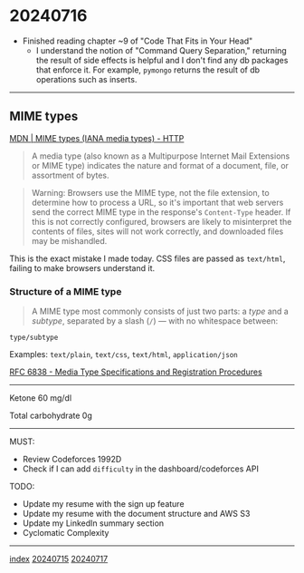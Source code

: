 <head><meta name="viewport" content="width=device-width, initial-scale=1.0, user-scalable=yes" /><meta charset="UTF-8"></head>

# 20240716

- Finished reading chapter \~9 of "Code That Fits in Your Head"
	- I understand the notion of "Command Query Separation," returning the result of side effects is helpful and I don\'t find any db packages that enforce it. For example, `pymongo` returns the result of db operations such as inserts.

---

## MIME types

[MDN | MIME types (IANA media types) - HTTP](https://developer.mozilla.org/en-US/docs/Web/HTTP/Basics_of_HTTP/MIME_types)

> A media type (also known as a Multipurpose Internet Mail Extensions or MIME type) indicates the nature and format of a document, file, or assortment of bytes.

> Warning: Browsers use the MIME type, not the file extension, to determine how to process a URL, so it's important that web servers send the correct MIME type in the response\'s `Content-Type` header.
> If this is not correctly configured, browsers are likely to misinterpret the contents of files, sites will not work correctly, and downloaded files may be mishandled.

This is the exact mistake I made today. CSS files are passed as `text/html`, failing to make browsers understand it.

### Structure of a MIME type

> A MIME type most commonly consists of just two parts: a *type* and a *subtype*, separated by a slash (`/`) — with no whitespace between:

```
type/subtype
```

Examples: `text/plain`, `text/css`, `text/html`, `application/json`

[RFC 6838 - Media Type Specifications and Registration Procedures](https://datatracker.ietf.org/doc/html/rfc6838)

---

Ketone 60 mg/dl

Total carbohydrate 0g

---

MUST:

- Review Codeforces 1992D
- Check if I can add `difficulty` in the dashboard/codeforces API

TODO:

- Update my resume with the sign up feature
- Update my resume with the document structure and AWS S3
- Update my LinkedIn summary section
- Cyclomatic Complexity

---

[index](../../index.html)
[20240715](20240715.html)
[20240717](20240717.html)
